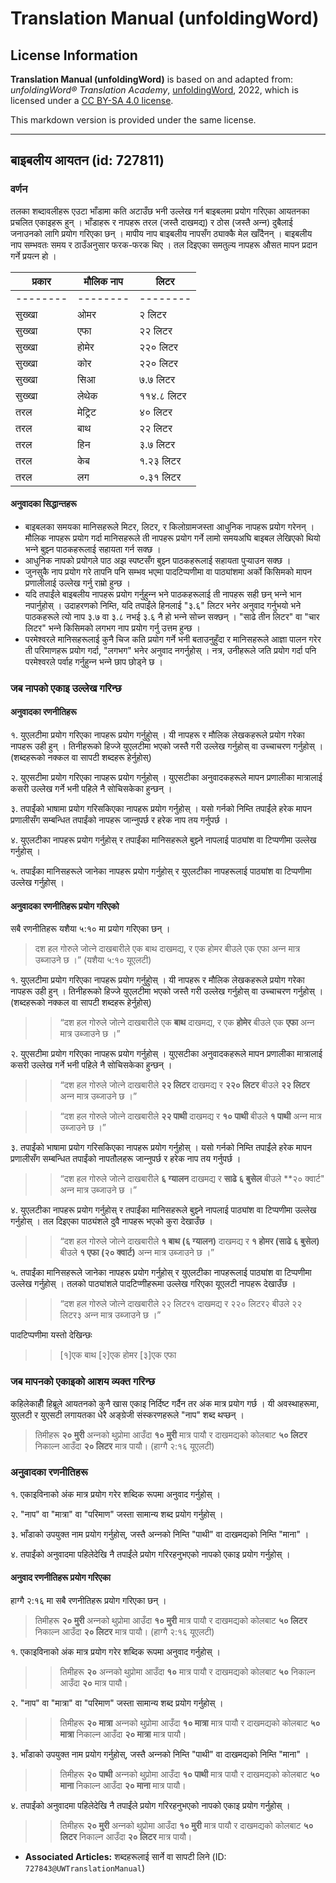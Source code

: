 # Translation Manual (unfoldingWord)

## License Information

**Translation Manual (unfoldingWord)** is based on and adapted from: _unfoldingWord® Translation Academy_, [unfoldingWord](https://unfoldingword.org/utw), 2022, which is licensed under a [CC BY-SA 4.0 license](https://creativecommons.org/licenses/by-sa/4.0/legalcode.en).

This markdown version is provided under the same license.



--------------------------------

## बाइबलीय आयतन (id: 727811)

### वर्णन

तलका शब्दावलीहरू एउटा भाँडामा कति अटाउँछ भनी उल्लेख गर्न बाइबलमा प्रयोग गरिएका आयतनका प्रचलित एकाइहरू हुन् । भाँडाहरू र नापहरू तरल (जस्तै दाखमद्य) र ठोस (जस्तै अन्‍न) दुबैलाई जनाउनको लागि प्रयोग गरिएका छन् । मापीय नाप बाइबलीय नापसँग ठ्याक्कै मेल खाँदैनन् । बाइबलीय नाप सम्भवतः समय र ठाउँअनुसार फरक\-फरक थिए । तल दिइएका समतुल्य नापहरू औसत मापन प्रदान गर्ने प्रयत्‍न हो ।

| प्रकार | मौलिक नाप | लिटर |
| --- | --- | --- |
| \-\-\-\-\-\-\-\- | \-\-\-\-\-\-\-\- | \-\-\-\-\-\-\-\- |
| सुख्खा | ओमर | २ लिटर |
| सुख्खा | एफा | २२ लिटर |
| सुख्खा | होमेर | २२० लिटर |
| सुख्खा | कोर | २२० लिटर |
| सुख्खा | सिआ | ७.७ लिटर |
| सुख्खा | लेथेक | ११४.८ लिटर |
| तरल | मेट्रिट | ४० लिटर |
| तरल | बाथ | २२ लिटर |
| तरल | हिन | ३.७ लिटर |
| तरल | केब | १.२३ लिटर |
| तरल | लग | ०.३१ लिटर |  |

#### अनुवादका सिद्धान्तहरू

* बाइबलका समयका मानिसहरूले मिटर, लिटर, र किलोग्रामजस्ता आधुनिक नापहरू प्रयोग गरेनन् । मौलिक नापहरू प्रयोग गर्दा मानिसहरूले ती नापहरू प्रयोग गर्ने लामो समयअघि बाइबल लेखिएको थियो भन्‍ने बुझ्‍न पाठकहरूलाई सहायता गर्न सक्छ ।
* आधुनिक नापको प्रयोगले पाठ अझ स्पष्टसँग बुझ्‍न पाठकहरूलाई सहायता पुर्‍याउन सक्छ ।
* जुनसुकै नाप प्रयोग गरे तापनि पनि सम्भव भएमा पादटिप्पणीमा वा पाठ्यांशमा अर्को किसिमको मापन प्रणालीलाई उल्लेख गर्नु राम्रो हुन्छ ।
* यदि तपाईंले बाइबलीय नापहरू प्रयोग गर्नुहुन्‍न भने पाठकहरूलाई ती नापहरू सही छन् भन्‍ने भान नपार्नुहोस् । उदाहरणको निम्ति, यदि तपाईंले हिनलाई "३.६" लिटर भनेर अनुवाद गर्नुभयो भने पाठकहरूले त्यो नाप ३.७ वा ३.८ नभई ३.६ नै हो भन्‍ने सोच्‍न सक्छन् । "साढे तीन लिटर" वा "चार लिटर" भन्‍ने किसिमको लगभग नाप प्रयोग गर्नु उत्तम हुन्छ ।
* परमेश्‍वरले मानिसहरूलाई कुनै चिज कति प्रयोग गर्ने भनी बताउनुहुँदा र मानिसहरूले आज्ञा पालन गरेर ती परिमाणहरू प्रयोग गर्दा, "लगभग" भनेर अनुवाद नगर्नुहोस् । नत्र, उनीहरूले जति प्रयोग गर्दा पनि परमेश्‍वरले पर्वाह गर्नुहुन्‍न भन्‍ने छाप छोड्ने छ ।

### जब नापको एकाइ उल्लेख गरिन्छ

#### अनुवादका रणनीतिहरू

१. युएलटीमा प्रयोग गरिएका नापहरू प्रयोग गर्नुहुोस् । यी नापहरू र मौलिक लेखकहरूले प्रयोग गरेका नापहरू उही हुन् । तिनीहरूको हिज्‍जे युएलटीमा भएको जस्तै गरी उल्लेख गर्नुहोस् वा उच्चाचरण गर्नुहोस् । (शब्दहरूको नक्कल वा सापटी शब्दहरू हेर्नुहोस्)

२. युएसटीमा प्रयोग गरिएका नापहरू प्रयोग गर्नुहोस् । युएसटीका अनुवादकहरूले मापन प्रणालीका मात्रालाई कसरी उल्लेख गर्ने भनी पहिले नै सोचिसकेका हुन्छन् ।

३. तपाईंको भाषामा प्रयोग गरिसकिएका नापहरू प्रयोग गर्नुहोस् । यसो गर्नको निम्ति तपाईंले हरेक मापन प्रणालीसँग सम्बन्धित तपाईंको नापहरू जान्‍नुपर्छ र हरेक नाप तय गर्नुपर्छ ।

४. युएलटीका नापहरू प्रयोग गर्नुहोस् र तपाईंका मानिसहरूले बुझ्‍ने नापलाई पाठ्यांश वा टिप्पणीमा उल्लेख गर्नुहोस् ।

५. तपाईंका मानिसहरूले जानेका नापहरू प्रयोग गर्नुहोस् र युएलटीका नापहरूलाई पाठ्यांश वा टिप्पणीमा उल्लेख गर्नुहोस् ।

#### अनुवादका रणनीतिहरू प्रयोग गरिएको

सबै रणनीतिहरू यशैया ५:१० मा प्रयोग गरिएका छन् ।

> दश हल गोरुले जोत्‍ने दाखबारीले एक बाथ दाखमद्य, र एक होमर बीउले एक एफा अन्‍न मात्र उब्‍जाउने छ ।” (यशैया ५:१० यूएलटी)

१. युएलटीमा प्रयोग गरिएका नापहरू प्रयोग गर्नुहुोस् । यी नापहरू र मौलिक लेखकहरूले प्रयोग गरेका नापहरू उही हुन् । तिनीहरूको हिज्‍जे युएलटीमा भएको जस्तै गरी उल्लेख गर्नुहोस् वा उच्चाचरण गर्नुहोस् । (शब्दहरूको नक्कल वा सापटी शब्दहरू हेर्नुहोस्)

> > “दश हल गोरुले जोत्‍ने दाखबारीले एक **बाथ** दाखमद्य, र एक **होमेर** बीउले एक **एफा** अन्‍न मात्र उब्‍जाउने छ ।”

२. युएसटीमा प्रयोग गरिएका नापहरू प्रयोग गर्नुहोस् । युएसटीका अनुवादकहरूले मापन प्रणालीका मात्रालाई कसरी उल्लेख गर्ने भनी पहिले नै सोचिसकेका हुन्छन् ।

> > “दश हल गोरुले जोत्‍ने दाखबारीले **२२ लिटर** दाखमद्य र **२२० लिटर** बीउले **२२ लिटर** अन्‍न मात्र उब्‍जाउने छ ।”

> > “दश हल गोरुले जोत्‍ने दाखबारीले **२२ पाथी** दाखमद्य र **१० पाथी** बीउले **१ पाथी** अन्‍न मात्र उब्‍जाउने छ ।”

३. तपाईंको भाषामा प्रयोग गरिसकिएका नापहरू प्रयोग गर्नुहोस् । यसो गर्नको निम्ति तपाईंले हरेक मापन प्रणालीसँग सम्बन्धित तपाईंको नापतौलहरू जान्‍नुपर्छ र हरेक नाप तय गर्नुपर्छ ।

> > “दश हल गोरुले जोत्‍ने दाखबारीले **६ ग्यालन** दाखमद्य र **साढे ६ बुसेल** बीउले \*\*२० क्‍वार्ट" अन्‍न मात्र उब्‍जाउने छ ।”

४. युएलटीका नापहरू प्रयोग गर्नुहोस् र तपाईंका मानिसहरूले बुझ्‍ने नापलाई पाठ्यांश वा टिप्पणीमा उल्लेख गर्नुहोस् । तल दिइएका पाठ्यंशले दुवै नापहरू भएको कुरा देखाउँछ ।

> > “दश हल गोरुले जोत्‍ने दाखबारीले **१ बाथ (६ ग्यालन)** दाखमद्य र **१ होमर (साढे ६ बुसेल)** बीउले **१ एफा (२० क्‍वार्ट)** अन्‍न मात्र उब्‍जाउने छ ।”

५. तपाईंका मानिसहरूले जानेका नापहरू प्रयोग गर्नुहोस् र युएलटीका नापहरूलाई पाठ्यांश वा टिप्पणीमा उल्लेख गर्नुहोस् । तलको पाठ्यांशले पादटिप्‍णीहरूमा उल्लेख गरिएका यूएलटी नापहरू देखाउँछ ।

> > “दश हल गोरुले जोत्‍ने दाखबारीले २२ लिटर१ दाखमद्य र २२० लिटर२ बीउले २२ लिटर३ अन्‍न मात्र उब्‍जाउने छ ।”

पादटिप्पणीमा यस्तो देखिन्छः

> > \[१]एक बाथ \[२]एक होमर \[३]एक एफा

### जब मापनको एकाइको आशय व्यक्त गरिन्छ

कहिलेकाहीँ हिब्रूले आयतनको कुनै खास एकाइ निर्दिष्ट गर्दैन तर अंक मात्र प्रयोग गर्छ । यी अवस्थाहरूमा, युएलटी र युएसटी लगायतका धेरै अङ्ग्रेजी संस्करणहरूले "नाप" शब्द थप्छन् ।

> तिमीहरू **२० मुरी** अन्‍नको थुप्रोमा आउँदा **१० मुरी** मात्र पायौ र दाखमद्यको कोलबाट **५० लिटर** निकाल्‍न आउँदा **२० लिटर** मात्र पायौ। (हाग्गै २:१६ यूएलटी)

### अनुवादका रणनीतिहरू

१. एकाइविनाको अंक मात्र प्रयोग गरेर शब्दिक रूपमा अनुवाद गर्नुहोस् ।

२. "नाप" वा "मात्रा" वा "परिमाण" जस्ता सामान्य शब्द प्रयोग गर्नुहोस् ।

३. भाँडाको उपयुक्त नाम प्रयोग गर्नुहोस्, जस्तै अन्‍नको निम्ति "पाथी" वा दाखमद्यको निम्ति "माना" ।

४. तपाईंको अनुवादमा पहिलेदेखि नै तपाईंले प्रयोग गरिरहनुभएको नापको एकाइ प्रयोग गर्नुहोस् ।

#### अनुवाद रणनीतिहरू प्रयोग गरिएका

हाग्गै २:१६ मा सबै रणनीतिहरू प्रयोग गरिएका छन् ।

> तिमीहरू **२० मुरी** अन्‍नको थुप्रोमा आउँदा **१० मुरी** मात्र पायौ र दाखमद्यको कोलबाट **५० लिटर** निकाल्‍न आउँदा **२० लिटर** मात्र पायौ। (हाग्गै २:१६ यूएलटी)

१. एकाइविनाको अंक मात्र प्रयोग गरेर शब्दिक रूपमा अनुवाद गर्नुहोस् ।

> > तिमीहरू **२०** अन्‍नको थुप्रोमा आउँदा **१०** मात्र पायौ र दाखमद्यको कोलबाट **५०** निकाल्‍न आउँदा **२०** मात्र पायौ।

२. "नाप" वा "मात्रा" वा "परिमाण" जस्ता सामान्य शब्द प्रयोग गर्नुहोस् ।

> > तिमीहरू **२० मात्रा** अन्‍नको थुप्रोमा आउँदा **१० मात्रा** मात्र पायौ र दाखमद्यको कोलबाट **५० मात्रा** निकाल्‍न आउँदा **२० मात्रा** मात्र पायौ।

३. भाँडाको उपयुक्त नाम प्रयोग गर्नुहोस्, जस्तै अन्‍नको निम्ति "पाथी" वा दाखमद्यको निम्ति "माना" ।

> > तिमीहरू **२० पाथी** अन्‍नको थुप्रोमा आउँदा **१० पाथी** मात्र पायौ र दाखमद्यको कोलबाट **५० माना** निकाल्‍न आउँदा **२० माना** मात्र पायौ।

४. तपाईंको अनुवादमा पहिलेदेखि नै तपाईंले प्रयोग गरिरहनुभएको नापको एकाइ प्रयोग गर्नुहोस् ।

> > तिमीहरू **२० मुरी** अन्‍नको थुप्रोमा आउँदा **१० मुरी** मात्र पायौ र दाखमद्यको कोलबाट **५० लिटर** निकाल्‍न आउँदा **२० लिटर** मात्र पायौ।

* **Associated Articles:** शब्दहरूलाई सार्ने वा सापटी लिने (ID: `727843@UWTranslationManual`)

